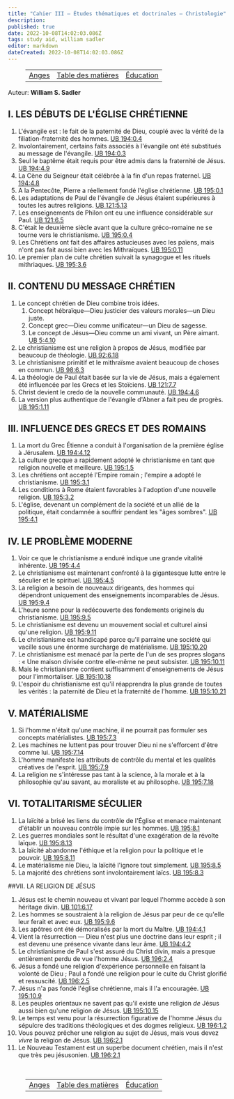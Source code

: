 ```yaml
---
title: "Cahier III — Études thématiques et doctrinales — Christologie"
description: 
published: true
date: 2022-10-08T14:02:03.086Z
tags: study aid, william sadler
editor: markdown
dateCreated: 2022-10-08T14:02:03.086Z
---
```


<figure class="table chapter-navigator">
	<table>
		<tbody>
		<tr>
			<td><a href="/fr/article/William_S_Sadler/Workbook_3_Topical_and_Doctrinal_Studies/Angels">Anges</a></td>
			<td><a href="/fr/article/William_S_Sadler/Workbook_3_Topical_and_Doctrinal_Studies/Index">Table des matières</a></td>
			<td><a href="/fr/article/William_S_Sadler/Workbook_3_Topical_and_Doctrinal_Studies/Education">Éducation</a></td>
		</tr>
		</tbody>
	</table>
</figure>

Auteur: **William S. Sadler**

## I. LES DÉBUTS DE L'ÉGLISE CHRÉTIENNE

1. L'évangile est : le fait de la paternité de Dieu, couplé avec la vérité de la filiation-fraternité des hommes. [UB 194:0.4](/en/The_Urantia_Book/194#p0_4)
2. Involontairement, certains faits associés à l'évangile ont été substitués au message de l'évangile. [UB 194:0.3](/en/The_Urantia_Book/194#p0_3)
3. Seul le baptême était requis pour être admis dans la fraternité de Jésus. [UB 194:4.9](/en/The_Urantia_Book/194#p4_9)
4. La Cène du Seigneur était célébrée à la fin d'un repas fraternel. [UB 194:4.8](/en/The_Urantia_Book/194#p4_8)
5. A la Pentecôte, Pierre a réellement fondé l'église chrétienne. [UB 195:0.1](/en/The_Urantia_Book/195#p0_1)
6. Les adaptations de Paul de l'évangile de Jésus étaient supérieures à toutes les autres religions. [UB 121:5.13](/en/The_Urantia_Book/121#p5_13)
7. Les enseignements de Philon ont eu une influence considérable sur Paul. [UB 121:6.5](/en/The_Urantia_Book/121#p6_5)
8. C'était le deuxième siècle avant que la culture gréco-romaine ne se tourne vers le christianisme. [UB 195:0.4](/en/The_Urantia_Book/195#p0_4)
9. Les Chrétiens ont fait des affaires astucieuses avec les païens, mais n'ont pas fait aussi bien avec les Mithraïques. [UB 195:0.11](/en/The_Urantia_Book/195#p0_11)
10. Le premier plan de culte chrétien suivait la synagogue et les rituels mithriaques. [UB 195:3.6](/en/The_Urantia_Book/195#p3_6)

## II. CONTENU DU MESSAGE CHRÉTIEN

1. Le concept chrétien de Dieu combine trois idées.
	1. Concept hébraïque—Dieu justicier des valeurs morales—un Dieu juste.
	2. Concept grec—Dieu comme unificateur—un Dieu de sagesse.
	3. Le concept de Jésus—Dieu comme un ami vivant, un Père aimant. [UB 5:4.10](/en/The_Urantia_Book/5#p4_10)
2. Le christianisme est une religion à propos de Jésus, modifiée par beaucoup de théologie. [UB 92:6.18](/en/The_Urantia_Book/92#p6_18)
3. Le christianisme primitif et le mithraïsme avaient beaucoup de choses en commun. [UB 98:6.3](/en/The_Urantia_Book/98#p6_3)
4. La théologie de Paul était basée sur la vie de Jésus, mais a également été influencée par les Grecs et les Stoïciens. [UB 121:7.7](/en/The_Urantia_Book/121#p7_7)
5. Christ devient le credo de la nouvelle communauté. [UB 194:4.6](/en/The_Urantia_Book/194#p4_6)
6. La version plus authentique de l'évangile d'Abner a fait peu de progrès. [UB 195:1.11](/en/The_Urantia_Book/195#p1_11)

## III. INFLUENCE DES GRECS ET DES ROMAINS

1. La mort du Grec Étienne a conduit à l'organisation de la première église à Jérusalem. [UB 194:4.12](/en/The_Urantia_Book/194#p4_12)
2. La culture grecque a rapidement adopté le christianisme en tant que religion nouvelle et meilleure. [UB 195:1.5](/en/The_Urantia_Book/195#p1_5)
3. Les chrétiens ont accepté l'Empire romain ; l'empire a adopté le christianisme. [UB 195:3.1](/en/The_Urantia_Book/195#p3_1)
4. Les conditions à Rome étaient favorables à l'adoption d'une nouvelle religion. [UB 195:3.2](/en/The_Urantia_Book/195#p3_2)
5. L'église, devenant un complément de la société et un allié de la politique, était condamnée à souffrir pendant les "âges sombres". [UB 195:4.1](/en/The_Urantia_Book/195#p4_1)

## IV. LE PROBLÈME MODERNE

1. Voir ce que le christianisme a enduré indique une grande vitalité inhérente. [UB 195:4.4](/en/The_Urantia_Book/195#p4_4)
2. Le christianisme est maintenant confronté à la gigantesque lutte entre le séculier et le spirituel. [UB 195:4.5](/en/The_Urantia_Book/195#p4_5)
3. La religion a besoin de nouveaux dirigeants, des hommes qui dépendront uniquement des enseignements incomparables de Jésus. [UB 195:9.4](/en/The_Urantia_Book/195#p9_4)
4. L'heure sonne pour la redécouverte des fondements originels du christianisme. [UB 195:9.5](/en/The_Urantia_Book/195#p9_5)
5. Le christianisme est devenu un mouvement social et culturel ainsi qu'une religion. [UB 195:9.11](/en/The_Urantia_Book/195#p9_11)
6. Le christianisme est handicapé parce qu'il parraine une société qui vacille sous une énorme surcharge de matérialisme. [UB 195:10.20](/en/The_Urantia_Book/195#p10_20)
7. Le christianisme est menacé par la perte de l'un de ses propres slogans : « Une maison divisée contre elle-même ne peut subsister. [UB 195:10.11](/en/The_Urantia_Book/195#p10_11)
8. Mais le christianisme contient suffisamment d'enseignements de Jésus pour l'immortaliser. [UB 195:10.18](/en/The_Urantia_Book/195#p10_18)
9. L'espoir du christianisme est qu'il réapprendra la plus grande de toutes les vérités : la paternité de Dieu et la fraternité de l'homme. [UB 195:10.21](/en/The_Urantia_Book/195#p10_21)

## V. MATÉRIALISME

1. Si l'homme n'était qu'une machine, il ne pourrait pas formuler ses concepts matérialistes. [UB 195:7.3](/en/The_Urantia_Book/195#p7_3)
2. Les machines ne luttent pas pour trouver Dieu ni ne s'efforcent d'être comme lui. [UB 195:7.14](/en/The_Urantia_Book/195#p7_14)
3. L'homme manifeste les attributs de contrôle du mental et les qualités créatives de l'esprit. [UB 195:7.9](/en/The_Urantia_Book/195#p7_9)
4. La religion ne s'intéresse pas tant à la science, à la morale et à la philosophie qu'au savant, au moraliste et au philosophe. [UB 195:7.18](/en/The_Urantia_Book/195#p7_18)

## VI. TOTALITARISME SÉCULIER

1. La laïcité a brisé les liens du contrôle de l'Église et menace maintenant d'établir un nouveau contrôle impie sur les hommes. [UB 195:8.1](/en/The_Urantia_Book/195#p8_1)
2. Les guerres mondiales sont le résultat d'une exagération de la révolte laïque. [UB 195:8.13](/en/The_Urantia_Book/195#p8_13)
3. La laïcité abandonne l'éthique et la religion pour la politique et le pouvoir. [UB 195:8.11](/en/The_Urantia_Book/195#p8_11)
4. Le matérialisme nie Dieu, la laïcité l'ignore tout simplement. [UB 195:8.5](/en/The_Urantia_Book/195#p8_5)
5. La majorité des chrétiens sont involontairement laïcs. [UB 195:8.3](/en/The_Urantia_Book/195#p8_3)

##VII. LA RELIGION DE JÉSUS

1. Jésus est le chemin nouveau et vivant par lequel l'homme accède à son héritage divin. [UB 101:6.17](/en/The_Urantia_Book/101#p6_17)
2. Les hommes se soustraient à la religion de Jésus par peur de ce qu'elle leur ferait et avec eux. [UB 195:9.6](/en/The_Urantia_Book/195#p9_6)
3. Les apôtres ont été démoralisés par la mort du Maître. [UB 194:4.1](/en/The_Urantia_Book/194#p4_1)
4. Vient la résurrection — Dieu n'est plus une doctrine dans leur esprit ; il est devenu une présence vivante dans leur âme. [UB 194:4.2](/en/The_Urantia_Book/194#p4_2)
5. Le christianisme de Paul s'est assuré du Christ divin, mais a presque entièrement perdu de vue l'homme Jésus. [UB 196:2.4](/en/The_Urantia_Book/196#p2_4)
6. Jésus a fondé une religion d'expérience personnelle en faisant la volonté de Dieu ; Paul a fondé une religion pour le culte du Christ glorifié et ressuscité. [UB 196:2.5](/en/The_Urantia_Book/196#p2_5)
7. Jésus n'a pas fondé l'église chrétienne, mais il l'a encouragée. [UB 195:10.9](/en/The_Urantia_Book/195#p10_9)
8. Les peuples orientaux ne savent pas qu'il existe une religion _de_ Jésus aussi bien qu'une religion _de_ Jésus. [UB 195:10.15](/en/The_Urantia_Book/195#p10_15)
9. Le temps est venu pour la résurrection figurative de l'homme Jésus du sépulcre des traditions théologiques et des dogmes religieux. [UB 196:1.2](/en/The_Urantia_Book/196#p1_2)
10. Vous pouvez prêcher une religion au sujet de Jésus, mais vous devez _vivre_ la religion de Jésus. [UB 196:2.1](/en/The_Urantia_Book/196#p2_1)
11. Le Nouveau Testament est un superbe document chrétien, mais il n'est que très peu jésusonien. [UB 196:2.1](/en/The_Urantia_Book/196#p2_1)


<br>

<figure class="table chapter-navigator">
	<table>
		<tbody>
		<tr>
			<td><a href="/fr/article/William_S_Sadler/Workbook_3_Topical_and_Doctrinal_Studies/Angels">Anges</a></td>
			<td><a href="/fr/article/William_S_Sadler/Workbook_3_Topical_and_Doctrinal_Studies/Index">Table des matières</a></td>
			<td><a href="/fr/article/William_S_Sadler/Workbook_3_Topical_and_Doctrinal_Studies/Education">Éducation</a></td>
		</tr>
		</tbody>
	</table>
</figure>